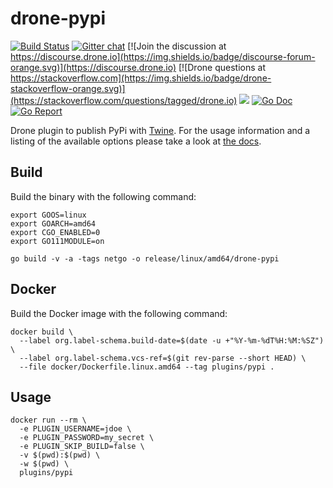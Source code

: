 # drone-pypi

[![Build Status](http://cloud.drone.io/api/badges/drone-plugins/drone-pypi/status.svg)](http://cloud.drone.io/drone-plugins/drone-pypi)
[![Gitter chat](https://badges.gitter.im/drone/drone.png)](https://gitter.im/drone/drone)
[![Join the discussion at https://discourse.drone.io](https://img.shields.io/badge/discourse-forum-orange.svg)](https://discourse.drone.io)
[![Drone questions at https://stackoverflow.com](https://img.shields.io/badge/drone-stackoverflow-orange.svg)](https://stackoverflow.com/questions/tagged/drone.io)
[![](https://images.microbadger.com/badges/image/plugins/pypi.svg)](https://microbadger.com/images/plugins/pypi "Get your own image badge on microbadger.com")
[![Go Doc](https://godoc.org/github.com/drone-plugins/drone-pypi?status.svg)](http://godoc.org/github.com/drone-plugins/drone-pypi)
[![Go Report](https://goreportcard.com/badge/github.com/drone-plugins/drone-pypi)](https://goreportcard.com/report/github.com/drone-plugins/drone-pypi)

Drone plugin to publish PyPi with [Twine](https://pypi.org/project/twine/). For the usage information and a listing of the available options please take a look at [the docs](http://plugins.drone.io/drone-plugins/drone-pypi/).

## Build

Build the binary with the following command:

```console
export GOOS=linux
export GOARCH=amd64
export CGO_ENABLED=0
export GO111MODULE=on

go build -v -a -tags netgo -o release/linux/amd64/drone-pypi
```

## Docker

Build the Docker image with the following command:

```console
docker build \
  --label org.label-schema.build-date=$(date -u +"%Y-%m-%dT%H:%M:%SZ") \
  --label org.label-schema.vcs-ref=$(git rev-parse --short HEAD) \
  --file docker/Dockerfile.linux.amd64 --tag plugins/pypi .
```

## Usage

```console
docker run --rm \
  -e PLUGIN_USERNAME=jdoe \
  -e PLUGIN_PASSWORD=my_secret \
  -e PLUGIN_SKIP_BUILD=false \
  -v $(pwd):$(pwd) \
  -w $(pwd) \
  plugins/pypi
```
